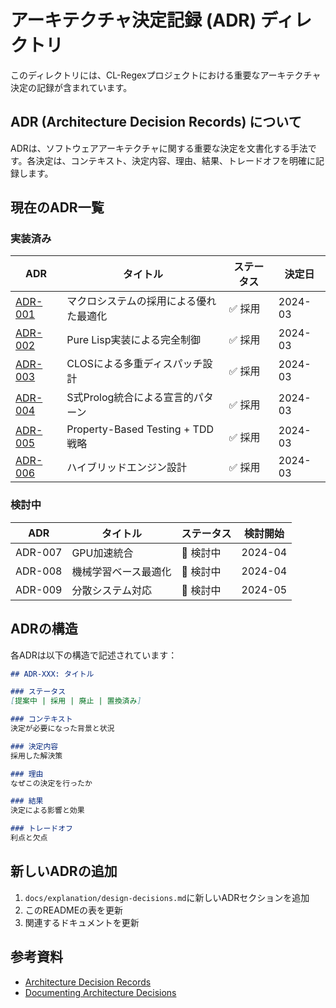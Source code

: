 # アーキテクチャ決定記録 (ADR) ディレクトリ

このディレクトリには、CL-Regexプロジェクトにおける重要なアーキテクチャ決定の記録が含まれています。

## ADR (Architecture Decision Records) について

ADRは、ソフトウェアアーキテクチャに関する重要な決定を文書化する手法です。各決定は、コンテキスト、決定内容、理由、結果、トレードオフを明確に記録します。

## 現在のADR一覧

### 実装済み

| ADR | タイトル | ステータス | 決定日 |
|-----|----------|-----------|--------|
| [ADR-001](../design-decisions.md#adr-001-マクロシステムの採用による優れた最適化) | マクロシステムの採用による優れた最適化 | ✅ 採用 | 2024-03 |
| [ADR-002](../design-decisions.md#adr-002-pure-lisp実装による完全制御) | Pure Lisp実装による完全制御 | ✅ 採用 | 2024-03 |
| [ADR-003](../design-decisions.md#adr-003-closによる多重ディスパッチ設計) | CLOSによる多重ディスパッチ設計 | ✅ 採用 | 2024-03 |
| [ADR-004](../design-decisions.md#adr-004-s式prolog統合による宣言的パターン) | S式Prolog統合による宣言的パターン | ✅ 採用 | 2024-03 |
| [ADR-005](../design-decisions.md#adr-005-property-based-testing-pbt--tdd戦略) | Property-Based Testing + TDD戦略 | ✅ 採用 | 2024-03 |
| [ADR-006](../design-decisions.md#adr-006-ハイブリッドエンジン設計) | ハイブリッドエンジン設計 | ✅ 採用 | 2024-03 |

### 検討中

| ADR | タイトル | ステータス | 検討開始 |
|-----|----------|-----------|----------|
| ADR-007 | GPU加速統合 | 🤔 検討中 | 2024-04 |
| ADR-008 | 機械学習ベース最適化 | 🤔 検討中 | 2024-04 |
| ADR-009 | 分散システム対応 | 🤔 検討中 | 2024-05 |

## ADRの構造

各ADRは以下の構造で記述されています：

```markdown
## ADR-XXX: タイトル

### ステータス
[提案中 | 採用 | 廃止 | 置換済み]

### コンテキスト
決定が必要になった背景と状況

### 決定内容
採用した解決策

### 理由
なぜこの決定を行ったか

### 結果
決定による影響と効果

### トレードオフ
利点と欠点
```

## 新しいADRの追加

1. `docs/explanation/design-decisions.md`に新しいADRセクションを追加
2. このREADMEの表を更新
3. 関連するドキュメントを更新

## 参考資料

- [Architecture Decision Records](https://adr.github.io/)
- [Documenting Architecture Decisions](https://cognitect.com/blog/2011/11/15/documenting-architecture-decisions)
